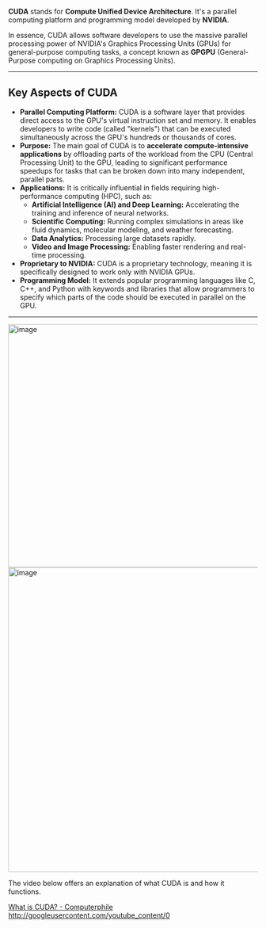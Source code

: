 **CUDA** stands for **Compute Unified Device Architecture**. It's a parallel computing platform and programming model developed by **NVIDIA**.

In essence, CUDA allows software developers to use the massive parallel processing power of NVIDIA's Graphics Processing Units (GPUs) for general-purpose computing tasks, a concept known as **GPGPU** (General-Purpose computing on Graphics Processing Units).

---

## Key Aspects of CUDA

* **Parallel Computing Platform:** CUDA is a software layer that provides direct access to the GPU's virtual instruction set and memory. It enables developers to write code (called "kernels") that can be executed simultaneously across the GPU's hundreds or thousands of cores.
* **Purpose:** The main goal of CUDA is to **accelerate compute-intensive applications** by offloading parts of the workload from the CPU (Central Processing Unit) to the GPU, leading to significant performance speedups for tasks that can be broken down into many independent, parallel parts.
* **Applications:** It is critically influential in fields requiring high-performance computing (HPC), such as:
    * **Artificial Intelligence (AI) and Deep Learning:** Accelerating the training and inference of neural networks.
    * **Scientific Computing:** Running complex simulations in areas like fluid dynamics, molecular modeling, and weather forecasting.
    * **Data Analytics:** Processing large datasets rapidly.
    * **Video and Image Processing:** Enabling faster rendering and real-time processing.
* **Proprietary to NVIDIA:** CUDA is a proprietary technology, meaning it is specifically designed to work only with NVIDIA GPUs.
* **Programming Model:** It extends popular programming languages like C, C++, and Python with keywords and libraries that allow programmers to specify which parts of the code should be executed in parallel on the GPU.

---

<img width="897" height="491" alt="image" src="https://github.com/user-attachments/assets/95e9d411-b200-4843-b965-0c0a62f0e966" />


<img width="977" height="615" alt="image" src="https://github.com/user-attachments/assets/04859c0f-c90c-48ca-b484-958442f745a9" />


The video below offers an explanation of what CUDA is and how it functions.

[What is CUDA? - Computerphile](https://www.youtube.com/watch?v=K9anz4aB0S0)
http://googleusercontent.com/youtube_content/0
